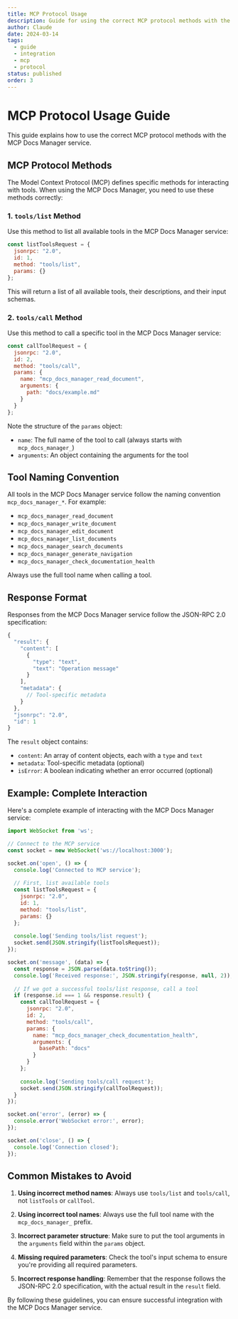 ```yaml
---
title: MCP Protocol Usage
description: Guide for using the correct MCP protocol methods with the MCP Docs Manager
author: Claude
date: 2024-03-14
tags:
  - guide
  - integration
  - mcp
  - protocol
status: published
order: 3
---
```


# MCP Protocol Usage Guide

This guide explains how to use the correct MCP protocol methods with the MCP Docs Manager service.

## MCP Protocol Methods

The Model Context Protocol (MCP) defines specific methods for interacting with tools. When using the MCP Docs Manager, you need to use these methods correctly:

### 1. `tools/list` Method

Use this method to list all available tools in the MCP Docs Manager service:

```javascript
const listToolsRequest = {
  jsonrpc: "2.0",
  id: 1,
  method: "tools/list",
  params: {}
};
```

This will return a list of all available tools, their descriptions, and their input schemas.

### 2. `tools/call` Method

Use this method to call a specific tool in the MCP Docs Manager service:

```javascript
const callToolRequest = {
  jsonrpc: "2.0",
  id: 2,
  method: "tools/call",
  params: {
    name: "mcp_docs_manager_read_document",
    arguments: {
      path: "docs/example.md"
    }
  }
};
```

Note the structure of the `params` object:
- `name`: The full name of the tool to call (always starts with `mcp_docs_manager_`)
- `arguments`: An object containing the arguments for the tool

## Tool Naming Convention

All tools in the MCP Docs Manager service follow the naming convention `mcp_docs_manager_*`. For example:

- `mcp_docs_manager_read_document`
- `mcp_docs_manager_write_document`
- `mcp_docs_manager_edit_document`
- `mcp_docs_manager_list_documents`
- `mcp_docs_manager_search_documents`
- `mcp_docs_manager_generate_navigation`
- `mcp_docs_manager_check_documentation_health`

Always use the full tool name when calling a tool.

## Response Format

Responses from the MCP Docs Manager service follow the JSON-RPC 2.0 specification:

```javascript
{
  "result": {
    "content": [
      {
        "type": "text",
        "text": "Operation message"
      }
    ],
    "metadata": {
      // Tool-specific metadata
    }
  },
  "jsonrpc": "2.0",
  "id": 1
}
```

The `result` object contains:
- `content`: An array of content objects, each with a `type` and `text`
- `metadata`: Tool-specific metadata (optional)
- `isError`: A boolean indicating whether an error occurred (optional)

## Example: Complete Interaction

Here's a complete example of interacting with the MCP Docs Manager service:

```javascript
import WebSocket from 'ws';

// Connect to the MCP service
const socket = new WebSocket('ws://localhost:3000');

socket.on('open', () => {
  console.log('Connected to MCP service');
  
  // First, list available tools
  const listToolsRequest = {
    jsonrpc: "2.0",
    id: 1,
    method: "tools/list",
    params: {}
  };
  
  console.log('Sending tools/list request');
  socket.send(JSON.stringify(listToolsRequest));
});

socket.on('message', (data) => {
  const response = JSON.parse(data.toString());
  console.log('Received response:', JSON.stringify(response, null, 2));
  
  // If we got a successful tools/list response, call a tool
  if (response.id === 1 && response.result) {
    const callToolRequest = {
      jsonrpc: "2.0",
      id: 2,
      method: "tools/call",
      params: {
        name: "mcp_docs_manager_check_documentation_health",
        arguments: {
          basePath: "docs"
        }
      }
    };
    
    console.log('Sending tools/call request');
    socket.send(JSON.stringify(callToolRequest));
  }
});

socket.on('error', (error) => {
  console.error('WebSocket error:', error);
});

socket.on('close', () => {
  console.log('Connection closed');
});
```

## Common Mistakes to Avoid

1. **Using incorrect method names**: Always use `tools/list` and `tools/call`, not `listTools` or `callTool`.

2. **Using incorrect tool names**: Always use the full tool name with the `mcp_docs_manager_` prefix.

3. **Incorrect parameter structure**: Make sure to put the tool arguments in the `arguments` field within the `params` object.

4. **Missing required parameters**: Check the tool's input schema to ensure you're providing all required parameters.

5. **Incorrect response handling**: Remember that the response follows the JSON-RPC 2.0 specification, with the actual result in the `result` field.

By following these guidelines, you can ensure successful integration with the MCP Docs Manager service.